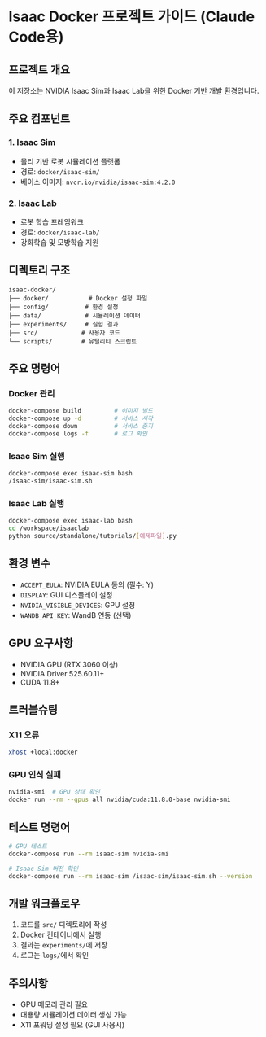 # Isaac Docker 프로젝트 가이드 (Claude Code용)

## 프로젝트 개요
이 저장소는 NVIDIA Isaac Sim과 Isaac Lab을 위한 Docker 기반 개발 환경입니다.

## 주요 컴포넌트

### 1. Isaac Sim
- 물리 기반 로봇 시뮬레이션 플랫폼
- 경로: `docker/isaac-sim/`
- 베이스 이미지: `nvcr.io/nvidia/isaac-sim:4.2.0`

### 2. Isaac Lab  
- 로봇 학습 프레임워크
- 경로: `docker/isaac-lab/`
- 강화학습 및 모방학습 지원

## 디렉토리 구조
```
isaac-docker/
├── docker/           # Docker 설정 파일
├── config/          # 환경 설정
├── data/            # 시뮬레이션 데이터
├── experiments/     # 실험 결과
├── src/            # 사용자 코드
└── scripts/        # 유틸리티 스크립트
```

## 주요 명령어

### Docker 관리
```bash
docker-compose build         # 이미지 빌드
docker-compose up -d         # 서비스 시작
docker-compose down          # 서비스 중지
docker-compose logs -f       # 로그 확인
```

### Isaac Sim 실행
```bash
docker-compose exec isaac-sim bash
/isaac-sim/isaac-sim.sh
```

### Isaac Lab 실행
```bash
docker-compose exec isaac-lab bash
cd /workspace/isaaclab
python source/standalone/tutorials/[예제파일].py
```

## 환경 변수
- `ACCEPT_EULA`: NVIDIA EULA 동의 (필수: Y)
- `DISPLAY`: GUI 디스플레이 설정
- `NVIDIA_VISIBLE_DEVICES`: GPU 설정
- `WANDB_API_KEY`: WandB 연동 (선택)

## GPU 요구사항
- NVIDIA GPU (RTX 3060 이상)
- NVIDIA Driver 525.60.11+
- CUDA 11.8+

## 트러블슈팅

### X11 오류
```bash
xhost +local:docker
```

### GPU 인식 실패
```bash
nvidia-smi  # GPU 상태 확인
docker run --rm --gpus all nvidia/cuda:11.8.0-base nvidia-smi
```

## 테스트 명령어
```bash
# GPU 테스트
docker-compose run --rm isaac-sim nvidia-smi

# Isaac Sim 버전 확인
docker-compose run --rm isaac-sim /isaac-sim/isaac-sim.sh --version
```

## 개발 워크플로우
1. 코드를 `src/` 디렉토리에 작성
2. Docker 컨테이너에서 실행
3. 결과는 `experiments/`에 저장
4. 로그는 `logs/`에서 확인

## 주의사항
- GPU 메모리 관리 필요
- 대용량 시뮬레이션 데이터 생성 가능
- X11 포워딩 설정 필요 (GUI 사용시)